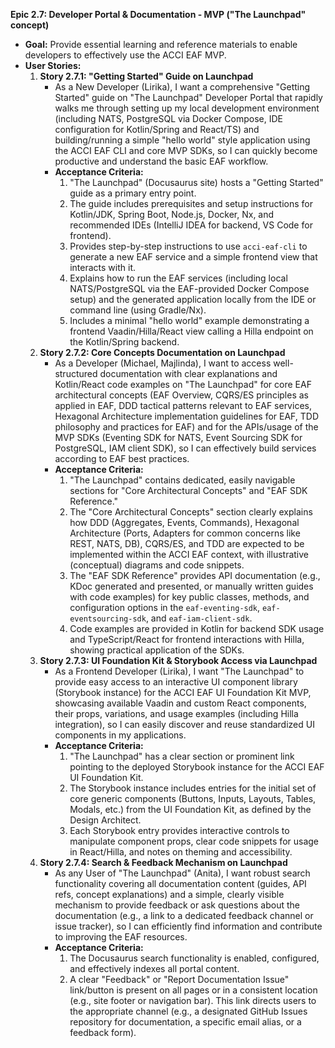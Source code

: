 **Epic 2.7: Developer Portal & Documentation - MVP (\"The Launchpad\" concept)**

- **Goal:** Provide essential learning and reference materials to enable developers to effectively
  use the ACCI EAF MVP.
- **User Stories:**
  1. **Story 2.7.1: \"Getting Started\" Guide on Launchpad**
     - As a New Developer (Lirika), I want a comprehensive \"Getting Started\" guide on \"The
       Launchpad\" Developer Portal that rapidly walks me through setting up my local development
       environment (including NATS, PostgreSQL via Docker Compose, IDE configuration for
       Kotlin/Spring and React/TS) and building/running a simple \"hello world\" style application
       using the ACCI EAF CLI and core MVP SDKs, so I can quickly become productive and understand
       the basic EAF workflow.
     - **Acceptance Criteria:**
       1. \"The Launchpad\" (Docusaurus site) hosts a \"Getting Started\" guide as a primary entry
          point.
       2. The guide includes prerequisites and setup instructions for Kotlin/JDK, Spring Boot,
          Node.js, Docker, Nx, and recommended IDEs (IntelliJ IDEA for backend, VS Code for
          frontend).
       3. Provides step-by-step instructions to use `acci-eaf-cli` to generate a new EAF service and
          a simple frontend view that interacts with it.
       4. Explains how to run the EAF services (including local NATS/PostgreSQL via the EAF-provided
          Docker Compose setup) and the generated application locally from the IDE or command line
          (using Gradle/Nx).
       5. Includes a minimal \"hello world\" example demonstrating a frontend Vaadin/Hilla/React
          view calling a Hilla endpoint on the Kotlin/Spring backend.
  2. **Story 2.7.2: Core Concepts Documentation on Launchpad**
     - As a Developer (Michael, Majlinda), I want to access well-structured documentation with clear
       explanations and Kotlin/React code examples on \"The Launchpad\" for core EAF architectural
       concepts (EAF Overview, CQRS/ES principles as applied in EAF, DDD tactical patterns relevant
       to EAF services, Hexagonal Architecture implementation guidelines for EAF, TDD philosophy and
       practices for EAF) and for the APIs/usage of the MVP SDKs (Eventing SDK for NATS, Event
       Sourcing SDK for PostgreSQL, IAM client SDK), so I can effectively build services according
       to EAF best practices.
     - **Acceptance Criteria:**
       1. \"The Launchpad\" contains dedicated, easily navigable sections for \"Core Architectural
          Concepts\" and \"EAF SDK Reference.\"
       2. The \"Core Architectural Concepts\" section clearly explains how DDD (Aggregates, Events,
          Commands), Hexagonal Architecture (Ports, Adapters for common concerns like REST, NATS,
          DB), CQRS/ES, and TDD are expected to be implemented within the ACCI EAF context, with
          illustrative (conceptual) diagrams and code snippets.
       3. The \"EAF SDK Reference\" provides API documentation (e.g., KDoc generated and presented,
          or manually written guides with code examples) for key public classes, methods, and
          configuration options in the `eaf-eventing-sdk`, `eaf-eventsourcing-sdk`, and
          `eaf-iam-client-sdk`.
       4. Code examples are provided in Kotlin for backend SDK usage and TypeScript/React for
          frontend interactions with Hilla, showing practical application of the SDKs.
  3. **Story 2.7.3: UI Foundation Kit & Storybook Access via Launchpad**
     - As a Frontend Developer (Lirika), I want \"The Launchpad\" to provide easy access to an
       interactive UI component library (Storybook instance) for the ACCI EAF UI Foundation Kit MVP,
       showcasing available Vaadin and custom React components, their props, variations, and usage
       examples (including Hilla integration), so I can easily discover and reuse standardized UI
       components in my applications.
     - **Acceptance Criteria:**
       1. \"The Launchpad\" has a clear section or prominent link pointing to the deployed Storybook
          instance for the ACCI EAF UI Foundation Kit.
       2. The Storybook instance includes entries for the initial set of core generic components
          (Buttons, Inputs, Layouts, Tables, Modals, etc.) from the UI Foundation Kit, as defined by
          the Design Architect.
       3. Each Storybook entry provides interactive controls to manipulate component props, clear
          code snippets for usage in React/Hilla, and notes on theming and accessibility.
  4. **Story 2.7.4: Search & Feedback Mechanism on Launchpad**
     - As any User of \"The Launchpad\" (Anita), I want robust search functionality covering all
       documentation content (guides, API refs, concept explanations) and a simple, clearly visible
       mechanism to provide feedback or ask questions about the documentation (e.g., a link to a
       dedicated feedback channel or issue tracker), so I can efficiently find information and
       contribute to improving the EAF resources.
     - **Acceptance Criteria:**
       1. The Docusaurus search functionality is enabled, configured, and effectively indexes all
          portal content.
       2. A clear \"Feedback\" or \"Report Documentation Issue\" link/button is present on all pages
          or in a consistent location (e.g., site footer or navigation bar). This link directs users
          to the appropriate channel (e.g., a designated GitHub Issues repository for documentation,
          a specific email alias, or a feedback form).
